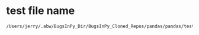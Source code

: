 # test file name

```text
/Users/jerry/.abw/BugsInPy_Dir/BugsInPy_Cloned_Repos/pandas/pandas/tests/test_strings.py
```